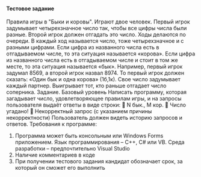 #### Тестовое задание 
Правила игры в &quot;Быки и коровы&quot;.
Играют двое человек. Первый игрок задумывает четырехзначное число так, чтобы все цифры
числа были разные. Второй игрок должен отгадать это число.
Ходы делаются по очереди. В каждый ход называется число, тоже четырехзначное и с разными
цифрами. Если цифра из названного числа есть в отгадываемом числе, то эта ситуация называется
«корова». Если цифра из названного числа есть в отгадываемом числе и стоит в том же месте, то
эта ситуация называется «бык».
Например, первый игрок задумал 8569, а второй игрок назвал 8974. То первый игрок должен
сказать: «Один бык и одна корова» (1б,1к).
Свое число задумывает каждый партнер. Выигрывает тот, кто раньше отгадает число соперника.
Задание. Базовый уровень
Написать программу, которая загадывает число, удовлетворяющее правилам игры, и на запросы
пользователя выдаёт ответы в виде строки:
 N бык., M кор.
 Число угадано!
 Некорректный запрос (с указанием причины некорректности)
Пользователь должен видеть историю запросов и ответов.
Требования к программе:
1. Программа может быть консольным или Windows Forms приложением. Язык
программирования – C++, C# или VB. Среда разработки – предпочтительно Visual Studio
2. Наличие комментариев в коде
3. При получении тестового задания кандидат обозначает срок, за который он сможет его
выполнить